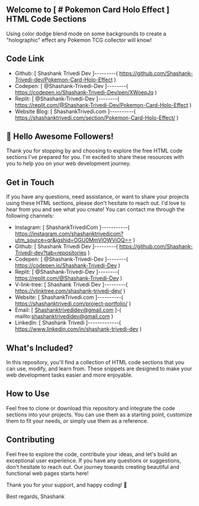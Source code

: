 ## Welcome to  [ # Pokemon Card Holo Effect ]  HTML Code Sections
Using color dodge blend mode on some backgrounds to create a "holographic" effect any Pokemon TCG collector will know!
## Code Link
- Github:       [ Shashank Trivedi Dev ]---------( https://github.com/Shashank-Trivedi-dev/Pokemon-Card-Holo-Effect )
- Codepen:      [ @Shashank-Trivedi-Dev ]--------( https://codepen.io/Shashank-Trivedi-Dev/pen/XWoepJq )
- Replit:       [ @Shashank-Trivedi-Dev ]--------( https://replit.com/@Shashank-Trivedi-Dev/Pokemon-Card-Holo-Effect )
- Website Blog: [ ShashankTrivedi.com ]----------( https://shashanktrivedi.com/section/Pokemon-Card-Holo-Effect/ )

## 👋 Hello Awesome Followers!
Thank you for stopping by and choosing to explore the free HTML code sections I've prepared for you. I'm excited to share these resources with you to help you on your web development journey.

## Get in Touch
If you have any questions, need assistance, or want to share your projects using these HTML sections, please don't hesitate to reach out. I'd love to hear from you and see what you create!
You can contact me through the following channels:
- Instagram:   [ ShashankTrivediCom ]-----------( https://instagram.com/shashanktrivedicom?utm_source=qr&igshid=OGU0MmVlOWVjOQ== )
- Github:      [ Shashank Trivedi Dev ]---------( https://github.com/Shashank-Trivedi-dev?tab=repositories )
- Codepen:     [ @Shashank-Trivedi-Dev ]--------( https://codepen.io/Shashank-Trivedi-Dev )
- Replit:      [ @Shashank-Trivedi-Dev ]--------( https://replit.com/@Shashank-Trivedi-Dev )
- V-link-tree: [ Shashank Trivedi Dev ]---------( https://vlinktree.com/shashank-trivedi-dev/ )
- Website:     [ ShashankTrivedi.com ]----------( https://shashanktrivedi.com/project-portfolio/ )
- Email:       [ Shashanktrivedidev@gmail.com ]-( mailto:shashanktrivedidev@gmail.com )
- LinkedIn:    [ Shashank Trivedi ]-------------( https://www.linkedin.com/in/shashank-trivedi-dev )


## What's Included?
In this repository, you'll find a collection of HTML code sections that you can use, modify, and learn from. These snippets are designed to make your web development tasks easier and more enjoyable.

## How to Use
Feel free to clone or download this repository and integrate the code sections into your projects. You can use them as a starting point, customize them to fit your needs, or simply use them as a reference.

## Contributing
Feel free to explore the code, contribute your ideas, and let's build an exceptional user experience. If you have any questions or suggestions, don't hesitate to reach out. Our journey towards creating beautiful and functional web pages starts here!

Thank you for your support, and happy coding! 🚀

Best regards,
Shashank
